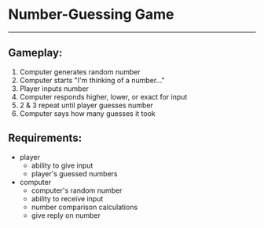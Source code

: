 # Number-Guessing Game
----------------------
## Gameplay:
1. Computer generates random number
2. Computer starts "I'm thinking of a number..."
3. Player inputs number
4. Computer responds higher, lower, or exact for input
5. 2 & 3 repeat until player guesses number
6. Computer says how many guesses it took

## Requirements:
* player
  * ability to give input
  * player's guessed numbers
* computer
  * computer's random number
  * ability to receive input
  * number comparison calculations
  * give reply on number
